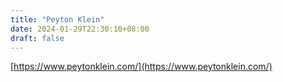 ```yaml
---
title: "Peyton Klein"
date: 2024-01-29T22:30:10+08:00
draft: false
---
```


[https://www.peytonklein.com/](https://www.peytonklein.com/)
